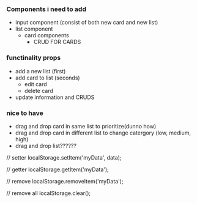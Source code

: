 ### Components i need to add

- input component (consist of both new card and new list)
- list component
  - card components
    - CRUD FOR CARDS

### functinality props

- add a new list (first)
- add card to list (seconds)
  - edit card
  - delete card
- update information and CRUDS

### nice to have

- drag and drop card in same list to prioritize(dunno how)
- drag and drop card in different list to change catergory (low, medium, high)
- drag and drop list??????

// setter
localStorage.setItem('myData', data);

// getter
localStorage.getItem('myData');

// remove
localStorage.removeItem('myData');

// remove all
localStorage.clear();
